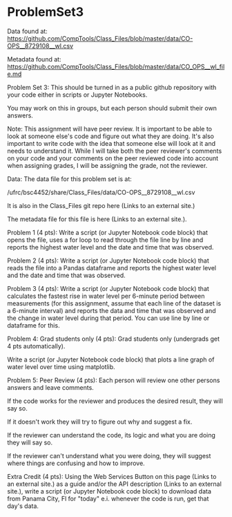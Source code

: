 # ProblemSet3

Data found at: https://github.com/CompTools/Class_Files/blob/master/data/CO-OPS__8729108__wl.csv

Metadata found at: https://github.com/CompTools/Class_Files/blob/master/data/CO_OPS__wl_file.md

Problem Set 3:
This should be turned in as a public github repository with your code either in scripts or Jupyter Notebooks.

 

You may work on this in groups, but each person should submit their own answers.

 

Note: This assignment will have peer review. It is important to be able to look at someone else's code and figure out what they are doing. It's also important to write code with the idea that someone else will look at it and needs to understand it. While I will take both the peer reviewer's comments on your code and your comments on the peer reviewed code into account when assigning grades, I will be assigning the grade, not the reviewer.

Data:
The data file for this problem set is at: 

  /ufrc/bsc4452/share/Class_Files/data/CO-OPS__8729108__wl.csv

  It is also in the Class_Files git repo here (Links to an external site.)

  The metadata file for this file is here (Links to an external site.).

 

Problem 1 (4 pts):
Write a script (or Jupyter Notebook code block) that opens the file, uses a for loop to read through the file line by line and reports the highest water level and the date and time that was observed.

 

Problem 2 (4 pts):
Write a script (or Jupyter Notebook code block) that reads the file into a Pandas dataframe and reports the highest water level and the date and time that was observed.

 

Problem 3 (4 pts):
Write a script (or Jupyter Notebook code block) that calculates the fastest rise in water level per 6-minute period between measurements (for this assignment, assume that each line of the dataset is a 6-minute interval) and reports the data and time that was observed and the change in water level during that period. You can use line by line or dataframe for this.

 

Problem 4: Grad students only (4 pts): 
Grad students only (undergrads get 4 pts automatically).

Write a script (or Jupyter Notebook code block) that plots a line graph of water level over time using matplotlib.

 

Problem 5: Peer Review (4 pts):
Each person will review one other persons answers and leave comments. 

If the code works for the reviewer and produces the desired result, they will say so.

If it doesn't work they will try to figure out why and suggest a fix.

If the reviewer can understand the code, its logic and what you are doing they will say so.

If the reviewer can't understand what you were doing, they will suggest where things are confusing and how to improve.

 

Extra Credit (4 pts):
Using the Web Services Button on this page (Links to an external site.) as a guide and/or the API description (Links to an external site.), write a script (or Jupyter Notebook code block) to download data from Panama City, Fl for "today" e.i. whenever the code is run, get that day's data.

